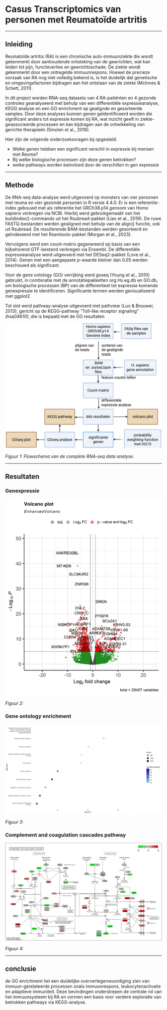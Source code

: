# Casus Transcriptomics van personen met Reumatoïde artritis
---
## Inleiding

Reumatoïde artritis (RA) is een chronische auto-immuunziekte die wordt gekenmerkt door aanhoudende ontsteking van de gewrichten, wat kan leiden tot pijn, functieverlies en gewrichtsschade. De ziekte wordt gekenmerkt door een ontregelde immuunrespons. Hoewel de precieze oorzaak van RA nog niet volledig bekend is, is het duidelijk dat genetische en omgevingsfactoren bijdragen aan het ontstaan van de ziekte (McInnes & Schett, 2011).

In dit project worden RNA-seq datasets van 4 RA-patiënten en 4 gezonde controles geanalyseerd met behulp van een differentiële expressieanalyse, KEGG analyse en een GO enrichment op gealignde en gesorteerde samples. Door deze analyses kunnen genen geïdentificeerd worden die significant anders tot expressie komen bij RA, wat inzicht geeft in ziekte-geassocieerde processen en kan bijdragen aan de ontwikkeling van gerichte therapieën (Smolen et al., 2016).

Hier zijn de volgende onderzoeksvragen bij opgesteld.
*  Welke genen hebben een significant verschil in expressie bij mensen met Reuma?
* Bij welke biologische processen zijn deze genen betrokken? 
* welke pathways worden beinvloed door de verschillen in gen expressie

---
## Methode
De RNA-seq data-analyse werd uitgevoerd op monsters van vier personen met reuma en vier gezonde personen in R versie 4.4.0. Er is een referentie-index gebouwd met als referentie het GRCh38.p14 genoom van Homo sapiens verkregen via NCBI. Hierbij werd gebruikgemaakt van het buildindex()-commando uit het Rsubread-pakket (Liao et al., 2019). De ruwe FASTQ-bestanden werden gealigned met behulp van de align() functie, ook uit Rsubread. De resulterende BAM-bestanden werden gesorteerd en geïndexeerd met het Rsamtools-pakket (Morgan et al., 2023).

Vervolgens werd een count-matrix gegenereerd op basis van een bijbehorend GTF-bestand verkregen via Ensembl. De differentiële expressieanalyse werd uitgevoerd met het DESeq2-pakket (Love et al., 2014). Genen met een aangepaste p-waarde kleiner dan 0.05 werden beschouwd als significant.

Voor de gene ontology (GO) verrijking werd goseq (Young et al., 2010) gebruikt, in combinatie met de annotatiepakketten org.Hs.eg.db en GO.db, om biologische processen (BP) van de differentieel tot expressie komende genexpressie te identificeren. Significante termen werden gevisualiseerd met ggplot2

Tot slot werd pathway-analyse uitgevoerd met pathview (Luo & Brouwer, 2013), gericht op de KEGG-pathway “Toll-like receptor signaling” (hsa04610), die is bepaald met de GO resultaten

![](./assets/Transcriptomics_flowschema.png)

*Figuur 1: Flowschema van de complete RNA-seq data analyse.*

---
## Resultaten
### Genexpressie

![](./resultaten/VolcanoplotRA.png)

*Figuur 2:*

### Gene ontology enrichment

![](./resultaten/GOseqRAplot.png)

*Figuur 3:*

### Complement and coagulation cascades pathway

![](./resultaten/hsa04610.pathview.png)

*Figuur 4:*



---
## conclusie
de GO enrichment liet een duidelijke oververtegenwoordiging zien van immuun-gerelateerde processen zoals immuunrespons, leukocytenactivatie en adaptieve immuniteit. Deze bevindingen onderstrepen de centrale rol van het immuunsysteem bij RA en vormen een basis voor verdere exploratie van betrokken pathways via KEGG-analyse.

